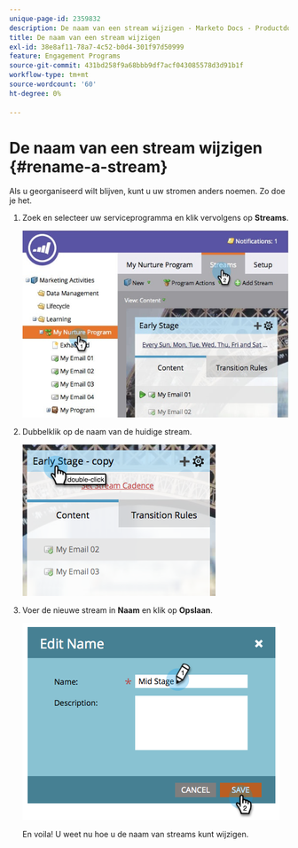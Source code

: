 ```yaml
---
unique-page-id: 2359832
description: De naam van een stream wijzigen - Marketo Docs - Productdocumentatie
title: De naam van een stream wijzigen
exl-id: 38e8af11-78a7-4c52-b0d4-301f97d50999
feature: Engagement Programs
source-git-commit: 431bd258f9a68bbb9df7acf043085578d3d91b1f
workflow-type: tm+mt
source-wordcount: '60'
ht-degree: 0%

---
```


# De naam van een stream wijzigen {#rename-a-stream}

Als u georganiseerd wilt blijven, kunt u uw stromen anders noemen. Zo doe je het.

1. Zoek en selecteer uw serviceprogramma en klik vervolgens op **Streams**.

   ![](assets/cloneasteam-1.jpg)

1. Dubbelklik op de naam van de huidige stream.

   ![](assets/image2014-9-15-17-3a4-3a10.png)

1. Voer de nieuwe stream in **Naam** en klik op **Opslaan**.

   ![](assets/image2014-9-15-17-3a4-3a14.png)

   En voila! U weet nu hoe u de naam van streams kunt wijzigen.
